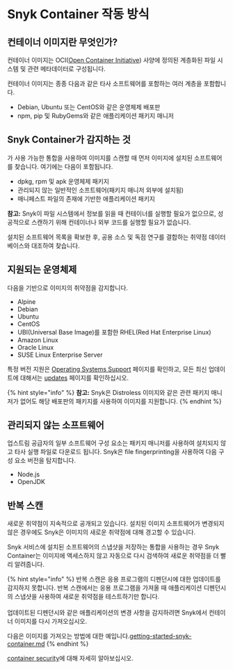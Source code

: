 # Snyk Container 작동 방식

## 컨테이너 이미지란 무엇인가?

컨테이너 이미지는 OCI([Open Container Initiative](https://opencontainers.org)) 사양에 정의된 계층화된 파일 시스템 및 관련 메타데이터로 구성됩니다.

컨테이너 이미지는 종종 다음과 같은 타사 소프트웨어를 포함하는 여러 계층을 포함합니다.

* Debian, Ubuntu 또는 CentOS와 같은 운영체제 배포판
* npm, pip 및 RubyGems와 같은 애플리케이션 패키지 매니저

## Snyk Container가 감지하는 것

가 사용 가능한 통합을 사용하여 이미지를 스캔할 때 먼저 이미지에 설치된 소프트웨어를 찾습니다. 여기에는 다음이 포함됩니다.

* dpkg, rpm 및 apk 운영체제 패키지
* 관리되지 않는 일반적인 소프트웨어(패키지 매니저 외부에 설치됨)
* 매니페스트 파일의 존재에 기반한 애플리케이션 패키지

**참고:** Snyk이 파일 시스템에서 정보를 읽을 때 컨테이너를 실행할 필요가 없으므로, 성공적으로 스캔하기 위해 컨테이너나 외부 코드를 실행할 필요가 없습니다.

설치된 소프트웨어 목록을 확보한 후, 공용 소스 및 독점 연구를 결합하는 취약점 데이터베이스와 대조하여 찾습니다.

## 지원되는 운영체제

다음을 기반으로 이미지의 취약점을 감지합니다.

* Alpine
* Debian
* Ubuntu
* CentOS
* UBI(Universal Base Image)를 포함한 RHEL(Red Hat Enterprise Linux)
* Amazon Linux
* Oracle Linux
* SUSE Linux Enterprise Server

특정 버전 지원은 [Operating Systems Support](https://docs.snyk.io/snyk-container/snyk-container-security-basics/supported-operating-system-distributions) 페이지를 확인하고, 모든 최신 업데이트에 대해서는 [updates](https://updates.snyk.io) 페이지를 확인하십시오.

{% hint style="info" %}
**참고:** Snyk은 Distroless 이미지와 같은 관련 패키지 매니저가 없어도 해당 배포판의 패키지를 사용하여 이미지를 지원합니다.
{% endhint %}

## 관리되지 않는 소프트웨어

업스트림 공급자의 일부 소프트웨어 구성 요소는 패키지 매니저를 사용하여 설치되지 않고 타사 실행 파일로 다운로드 됩니다. Snyk은 file fingerprinting을 사용하여 다음 구성 요소 버전을 탐지합니다.

* Node.js
* OpenJDK

## 반복 스캔

새로운 취약점이 지속적으로 공개되고 있습니다. 설치된 이미지 소프트웨어가 변경되지 않은 경우에도 Snyk은 이미지의 새로운 취약점에 대해 경고할 수 있습니다.

Snyk 서비스에 설치된 소프트웨어의 스냅샷을 저장하는 통합을 사용하는 경우 Snyk Container는 이미지에 액세스하지 않고 자동으로 다시 검색하여 새로운 취약점을 더 빨리 알려줍니다.

{% hint style="info" %}
반복 스캔은 응용 프로그램의 디펜던시에 대한 업데이트를 감지하지 못합니다. 반복 스캔에서는 응용 프로그램을 가져올 때 애플리케이션 디펜던시의 스냅샷을 사용하여 새로운 취약점을 테스트하기만 합니다.\
\
업데이트된 디펜던시와 같은 애플리케이션의 변경 사항을 감지하려면 Snyk에서 컨테이너 이미지를 다시 가져오십시오.&#x20;

다음은 이미지를 가져오는 방법에 대한 예입니다.[getting-started-snyk-container.md](../getting-started-snyk-container.md "mention")&#x20;
{% endhint %}

[container security](https://snyk.io/learn/container-security/)에 대해 자세히 알아보십시오.
